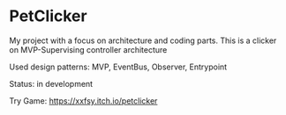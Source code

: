 # PetClicker
My project with a focus on architecture and coding parts. This is a clicker on MVP-Supervising controller architecture

Used design patterns: MVP, EventBus, Observer, Entrypoint

Status: in development

Try Game: https://xxfsy.itch.io/petclicker